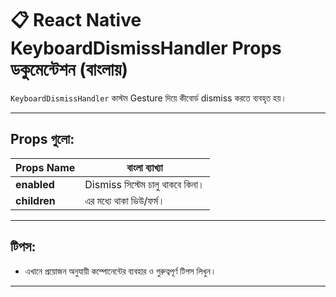 # 📋 React Native KeyboardDismissHandler Props ডকুমেন্টেশন (বাংলায়)

`KeyboardDismissHandler` কাস্টম Gesture দিয়ে কীবোর্ড dismiss করতে ব্যবহৃত হয়।

---

## Props গুলো:

| Props Name | বাংলা ব্যাখ্যা |
|------------|----------------|
| **enabled** | Dismiss সিস্টেম চালু থাকবে কিনা। |
| **children** | এর মধ্যে থাকা ভিউ/ফর্ম। |

---

## টিপস:

- এখানে প্রয়োজন অনুযায়ী কম্পোনেন্টের ব্যবহার ও গুরুত্বপূর্ণ টিপস লিখুন।

---
